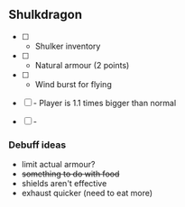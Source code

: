## Shulkdragon

- [ ] + Shulker inventory
- [ ] + Natural armour (2 points)
- [ ] + Wind burst for flying

- [ ] \- Player is 1.1 times bigger than normal
- [ ] \- 

### Debuff ideas
- limit actual armour?
- ~~something to do with food~~
- shields aren't effective
- exhaust quicker (need to eat more)